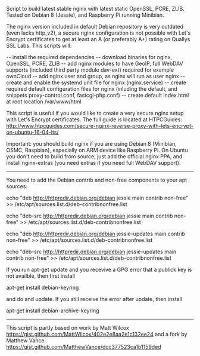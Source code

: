 Script to build latest stable nginx with latest static OpenSSL, PCRE, ZLIB. Tested on Debian 8 (Jessie), and Raspberry Pi running Minibian.

The nginx version included in default Debian repository is very outdated (even lacks http_v2), a secure nginx configuration is not possible with Let's Encrypt certificates to get at least an A (or preferably A+) rating on Quallys SSL Labs. This scripts will:

-- install the required dependencies
-- download binaries for nginx, OpenSSL, PCRE, ZLIB
-- add nginx modules to have GeoIP, full WebDAV supports (included third party module dav-ext) required for example ownCloud
-- add nginx user and group, as nginx will run as user nginx
-- create and enable the systemd unit file for nginx (nginx.service)
-- create required default configuration files for nginx (inluding the default, and snippets proxy-control.conf, fastcgi-php.conf)
-- create default index.html at root location /var/www/html

This script is useful if you would like to create a very secure nginx setup with Let's Encrypt certificates. The full guide is located at HTPCGuides: http://www.htpcguides.com/secure-nginx-reverse-proxy-with-lets-encrypt-on-ubuntu-16-04-lts/

Important: you should build nginx if you are using Debian 8 (Minibian, OSMC, Raspbian), especially on ARM device like Raspberry Pi. On Ubuntu you don't need to build from source, just add the official nginx PPA, and install nginx-extras (you need extras if you need full WebDAV support).

***
You need to add the Debian contrib and non-free components to your apt sources:

echo "deb http://httpredir.debian.org/debian jessie main contrib non-free" >> /etc/apt/sources.list.d/deb-contribnonfree.list

echo "deb-src http://httpredir.debian.org/debian jessie main contrib non-free" >> /etc/apt/sources.list.d/deb-contribnonfree.list

echo "deb http://httpredir.debian.org/debian jessie-updates main contrib non-free" >> /etc/apt/sources.list.d/deb-contribnonfree.list

echo "deb-src http://httpredir.debian.org/debian jessie-updates main contrib non-free" >> /etc/apt/sources.list.d/deb-contribnonfree.list

If you run apt-get update and you recevive a GPG error that a publick key is not availble, then first install

apt-get install debian-keyring

and do and update. If you still receive the error after update, then install

apt-get install debian-archive-keyring

***

This script is partly based on work by Matt Wilcox https://gist.github.com/MattWilcox/402e2e8aa2e1c132ee24 and a fork by Matthew Vance https://gist.github.com/MatthewVance/dcc377523ca1b1159ded
